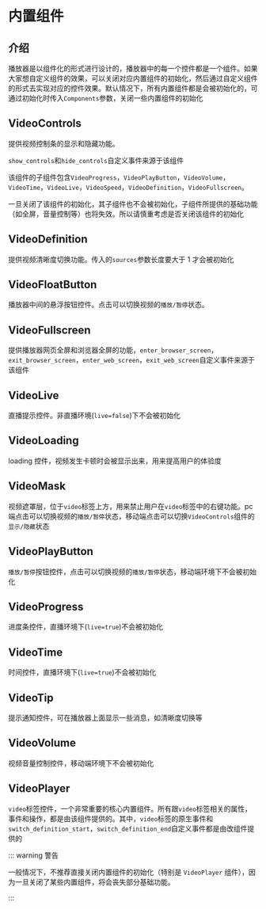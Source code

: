 # 内置组件

## 介绍

播放器是以组件化的形式进行设计的，播放器中的每一个控件都是一个组件。如果大家想自定义组件的效果，可以关闭对应内置组件的初始化，然后通过自定义组件的形式去实现对应的控件效果。默认情况下，所有内置组件都是会被初始化的，可通过初始化时传入`Components`参数，关闭一些内置组件的初始化

## VideoControls

提供视频控制条的显示和隐藏功能。

`show_controls`和`hide_controls`自定义事件来源于该组件

该组件的子组件包含`VideoProgress`，`VideoPlayButton`，`VideoVolume`，`VideoTime`，`VideoLive`，`VideoSpeed`，`VideoDefinition`，`VideoFullscreen`。

一旦关闭了该组件的初始化，其子组件也不会被初始化，子组件所提供的基础功能（如全屏，音量控制等）也将失效。所以请慎重考虑是否关闭该组件的初始化

## VideoDefinition

提供视频清晰度切换功能。传入的`sources`参数长度要大于 1 才会被初始化

## VideoFloatButton

播放器中间的悬浮按钮控件。点击可以切换视频的`播放/暂停`状态。

## VideoFullscreen

提供播放器网页全屏和浏览器全屏的功能，`enter_browser_screen`，`exit_browser_screen`，`enter_web_screen`，`exit_web_screen`自定义事件来源于该组件

## VideoLive

直播提示控件。非直播环境(`live=false`)下不会被初始化

## VideoLoading

loading 控件，视频发生卡顿时会被显示出来，用来提高用户的体验度

## VideoMask

视频遮罩层，位于`video`标签上方，用来禁止用户在`video`标签中的右键功能。pc 端点击可以切换视频的`播放/暂停`状态，移动端点击可以切换`VideoControls`组件的`显示/隐藏`状态

## VideoPlayButton

`播放/暂停`按钮控件，点击可以切换视频的`播放/暂停`状态，移动端环境下不会被初始化

## VideoProgress

进度条控件，直播环境下(`live=true`)不会被初始化

## VideoTime

时间控件，直播环境下(`live=true`)不会被初始化

## VideoTip

提示通知控件，可在播放器上面显示一些消息，如清晰度切换等

## VideoVolume

视频音量控制控件，移动端环境下不会被初始化

## VideoPlayer

`video`标签控件，一个非常重要的核心内置组件。所有跟`video`标签相关的属性，事件和操作，都是由该组件提供的。其中，`video`标签的原生事件和`switch_definition_start`，`switch_definition_end`自定义事件都是由改组件提供的

::: warning 警告

一般情况下，不推荐直接关闭内置组件的初始化（特别是 `VideoPlayer` 组件），因为一旦关闭了某些内置组件，将会丧失部分基础功能。

:::

